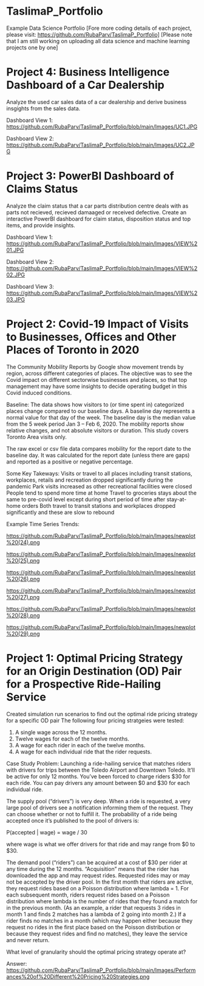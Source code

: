 # TaslimaP_Portfolio
Example Data Science Portfolio
[Fore more coding details of each project, please visit: https://github.com/RubaParv/TaslimaP_Portfolio]
[Please note that I am still working on uploading all data science and machine learning projects one by one]

# Project 4: Business Intelligence Dashboard of a Car Dealership 

Analyze the used car sales data of a car dealership and derive business insgights from the sales data.

Dashboard View 1: https://github.com/RubaParv/TaslimaP_Portfolio/blob/main/Images/UC1.JPG

Dashboard View 2: https://github.com/RubaParv/TaslimaP_Portfolio/blob/main/Images/UC2.JPG




# Project 3: PowerBI Dashboard of Claims Status 

Analyze the claim status that a car parts distribution centre deals with as parts not recieved, recieved damaaged or received defective.
Create an interactive PowerBI dashboard for claim status, disposition status and top items, and provide insights.

Dashboard View 1: https://github.com/RubaParv/TaslimaP_Portfolio/blob/main/Images/VIEW%201.JPG

Dashboard View 2: https://github.com/RubaParv/TaslimaP_Portfolio/blob/main/Images/VIEW%202.JPG

Dashboard View 3: https://github.com/RubaParv/TaslimaP_Portfolio/blob/main/Images/VIEW%203.JPG




# Project 2: Covid-19 Impact of Visits to Businesses, Offices and Other Places of  Toronto in 2020

The Community Mobility Reports by Google show movement trends by region, across different categories of places.
The objective was to see the Covid impact on different sectorwise businesses and places, 
so that top management may have some insights to decide operating budget in this Covid induced conditions.

Baseline: The data shows how visitors to (or time spent in) categorized places change compared to our baseline days. 
A baseline day represents a normal value for that day of the week. 
The baseline day is the median value from the 5 week period Jan 3 – Feb 6, 2020.
The mobility reports show relative changes, and not absolute visitors or duration.
This study covers Toronto Area visits only.


The raw excel or csv file data compares mobility for the report date to the baseline day. 
It was calculated for the report date (unless there are gaps) and reported as a positive or negative percentage.

Some Key Takeways:
Visits or travel to all places including transit stations, workplaces, retails and recreation dropped significantly during the pandemic
Park visits increased as other recreational facilities were closed
People tend to spend more time at home 
Travel to groceries stays about the same to pre-covid level except during short period of time after stay-at-home orders 
Both travel to transit stations and workplaces dropped significantly and these are slow to rebound 

Example Time Series Trends:

https://github.com/RubaParv/TaslimaP_Portfolio/blob/main/Images/newplot%20(24).png

https://github.com/RubaParv/TaslimaP_Portfolio/blob/main/Images/newplot%20(25).png

https://github.com/RubaParv/TaslimaP_Portfolio/blob/main/Images/newplot%20(26).png

https://github.com/RubaParv/TaslimaP_Portfolio/blob/main/Images/newplot%20(27).png

https://github.com/RubaParv/TaslimaP_Portfolio/blob/main/Images/newplot%20(28).png

https://github.com/RubaParv/TaslimaP_Portfolio/blob/main/Images/newplot%20(29).png





# Project 1: Optimal Pricing Strategy for an Origin Destination (OD) Pair for a Prospective Ride-Hailing Service

Created simulation run scenarios to find out the optimal ride pricing strategy for a specific OD pair
The following four pricing stratgeies were tested:
1.	A single wage across the 12 months.
2.	Twelve wages for each of the twelve months.
3.	A wage for each rider in each of the twelve months.
4.	A wage for each individual ride that the rider requests.

Case Study Problem: 
Launching a ride-hailing service that matches riders with drivers for trips between the Toledo Airport and Downtown Toledo. It’ll be active for only 12 months. You’ve been forced to charge riders $30 for each ride. You can pay drivers any amount between $0 and $30 for each individual ride.

The supply pool (“drivers”) is very deep. When a ride is requested, a very large pool of drivers see a notification informing them of the request. They can choose whether or not to fulfill it. The probability of a ride being accepted once it’s published to the pool of drivers is:

P(accepted | wage) = wage / 30

where wage is what we offer drivers for that ride and may range from $0 to $30.

The demand pool (“riders”) can be acquired at a cost of $30 per rider at any time during the 12 months. “Acquisition” means that the rider has downloaded the app and may request rides. Requested rides may or may not be accepted by the driver pool. In the first month that riders are active, they request rides based on a Poisson distribution where lambda = 1. For each subsequent month, riders request rides based on a Poisson distribution where lambda is the number of rides that they found a match for in the previous month. (As an example, a rider that requests 3 rides in month 1 and finds 2 matches has a lambda of 2 going into month 2.) If a rider finds no matches in a month (which may happen either because they request no rides in the first place based on the Poisson distribution or because they request rides and find no matches), they leave the service and never return.

What level of granularity should the optimal pricing strategy operate at?

Answer:
https://github.com/RubaParv/TaslimaP_Portfolio/blob/main/Images/Performances%20of%20Different%20Pricing%20Strategies.png

